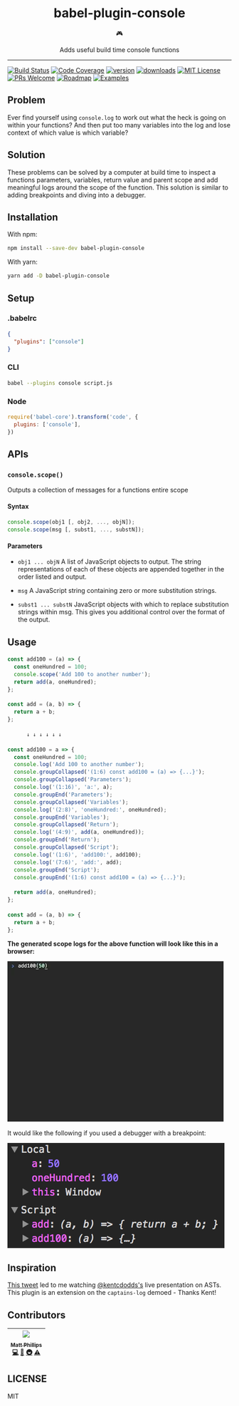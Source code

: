 <div align="center">
  <h1>babel-plugin-console</h1>

  🎮

  Adds useful build time console functions
</div>

<hr />

[![Build Status](https://img.shields.io/travis/mattphillips/babel-plugin-console.svg?style=flat-square)](https://travis-ci.org/mattphillips/babel-plugin-console)
[![Code Coverage](https://img.shields.io/codecov/c/github/mattphillips/babel-plugin-console.svg?style=flat-square)](https://codecov.io/github/mattphillips/babel-plugin-console)
[![version](https://img.shields.io/npm/v/babel-plugin-console.svg?style=flat-square)](https://www.npmjs.com/package/babel-plugin-console)
[![downloads](https://img.shields.io/npm/dm/babel-plugin-console.svg?style=flat-square)](http://npm-stat.com/charts.html?package=babel-plugin-console&from=2017-07-17)
[![MIT License](https://img.shields.io/npm/l/babel-plugin-console.svg?style=flat-square)](https://github.com/mattphillips/babel-plugin-console/blob/master/LICENSE)
[![PRs Welcome](https://img.shields.io/badge/PRs-welcome-brightgreen.svg?style=flat-square)](http://makeapullrequest.com)
[![Roadmap](https://img.shields.io/badge/%F0%9F%93%94-roadmap-CD9523.svg?style=flat-square)](https://github.com/mattphillips/babel-plugin-console/blob/master/docs/ROADMAP.md)
[![Examples](https://img.shields.io/badge/%F0%9F%92%A1-examples-8C8E93.svg?style=flat-square)](https://github.com/mattphillips/babel-plugin-console/blob/master/docs/EXAMPLES.md)

## Problem

Ever find yourself using `console.log` to work out what the heck is going on within your functions?
And then put too many variables into the log and lose context of which value is which variable?

## Solution

These problems can be solved by a computer at build time to inspect a functions parameters, variables, return value and
parent scope and add meaningful logs around the scope of the function. This solution is similar to adding breakpoints
and diving into a debugger.

## Installation

With npm:
```sh
npm install --save-dev babel-plugin-console
```

With yarn:
```sh
yarn add -D babel-plugin-console
```

## Setup

### .babelrc

```json
{
  "plugins": ["console"]
}
```

### CLI

```sh
babel --plugins console script.js
```

### Node

```javascript
require('babel-core').transform('code', {
  plugins: ['console'],
})
```

## APIs

### `console.scope()`

Outputs a collection of messages for a functions entire scope

#### Syntax

```js
console.scope(obj1 [, obj2, ..., objN]);
console.scope(msg [, subst1, ..., substN]);
```

#### Parameters

 - `obj1 ... objN`
A list of JavaScript objects to output. The string representations of each of these objects are appended together in the order listed and output.

 - `msg`
 A JavaScript string containing zero or more substitution strings.

 - `subst1 ... substN`
JavaScript objects with which to replace substitution strings within msg. This gives you additional control over the format of the output.

## Usage

```js
const add100 = (a) => {
  const oneHundred = 100;
  console.scope('Add 100 to another number');
  return add(a, oneHundred);
};

const add = (a, b) => {
  return a + b;
};

      ↓ ↓ ↓ ↓ ↓ ↓

const add100 = a => {
  const oneHundred = 100;
  console.log('Add 100 to another number');
  console.groupCollapsed('(1:6) const add100 = (a) => {...}');
  console.groupCollapsed('Parameters');
  console.log('(1:16)', 'a:', a);
  console.groupEnd('Parameters');
  console.groupCollapsed('Variables');
  console.log('(2:8)', 'oneHundred:', oneHundred);
  console.groupEnd('Variables');
  console.groupCollapsed('Return');
  console.log('(4:9)', add(a, oneHundred));
  console.groupEnd('Return');
  console.groupCollapsed('Script');
  console.log('(1:6)', 'add100:', add100);
  console.log('(7:6)', 'add:', add);
  console.groupEnd('Script');
  console.groupEnd('(1:6) const add100 = (a) => {...}');

  return add(a, oneHundred);
};

const add = (a, b) => {
  return a + b;
};
```

**The generated scope logs for the above function will look like this in a browser:**

![Console scoping add100](assets/add100-dark.gif)

It would like the following if you used a debugger with a breakpoint:

![Debugging add100](assets/debugger.png)

## Inspiration

[This tweet](https://twitter.com/kentcdodds/status/885604009930768384) led to me watching
[@kentcdodds's](https://github.com/kentcdodds/) live presentation on ASTs. This plugin is an extension on the
`captains-log` demoed - Thanks Kent!

## Contributors

<!-- ALL-CONTRIBUTORS-LIST:START - Do not remove or modify this section -->
| [<img src="https://avatars0.githubusercontent.com/u/5610087?v=4" width="100px;"/><br /><sub>Matt Phillips</sub>](http://mattphillips.io)<br />[💻](https://github.com/mattphillips/babel-plugin-console/commits?author=mattphillips "Code") [📖](https://github.com/mattphillips/babel-plugin-console/commits?author=mattphillips "Documentation") [🚇](#infra-mattphillips "Infrastructure (Hosting, Build-Tools, etc)") [⚠️](https://github.com/mattphillips/babel-plugin-console/commits?author=mattphillips "Tests") |
| :---: |
<!-- ALL-CONTRIBUTORS-LIST:END -->

## LICENSE

MIT
